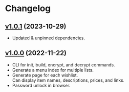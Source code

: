# Changelog

## [v1.0.1](https://github.com/aidlran/web-wishlist/releases/tag/v1.0.1) (2023-10-29)

- Updated & unpinned dependencies.

## [v1.0.0](https://github.com/aidlran/web-wishlist/releases/tag/v1.0.0) (2022-11-22)

- CLI for init, build, encrypt, and decrypt commands.
- Generate a menu index for multiple lists.
- Generate page for each wishlist.  
  Can display item names, descriptions, prices, and links.
- Password unlock in browser.
